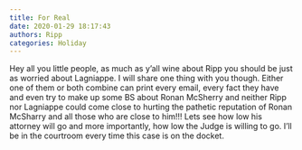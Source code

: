```yaml
---
title: For Real
date: 2020-01-29 18:17:43
authors: Ripp
categories: Holiday
---
```


 Hey all you little people, as much as y’all wine about Ripp you should be just as worried about Lagniappe. I will share one thing with you though. Either one of them or both combine can print every email, every fact they have and even try to make up some BS about Ronan McSherry and neither Ripp nor Lagniappe could come close to hurting the pathetic reputation of Ronan McSharry and all those who are close to him!!!  Lets see how low his attorney will go and more importantly, how low the Judge is willing to go. I’ll be in the courtroom every time this case is on the docket.